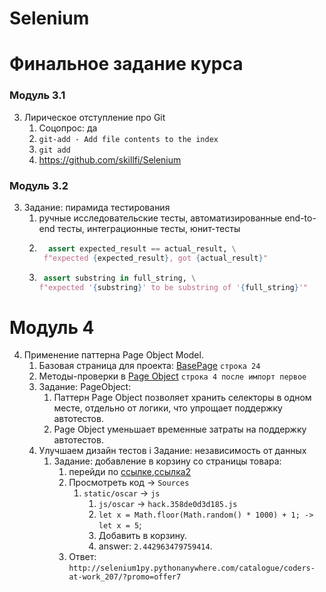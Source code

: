# Selenium

# Финальное задание курса

### Модуль 3.1
3. Лирическое отступление про Git
    1. Соцопрос: да
    2. ```git-add - Add file contents to the index```
    3. ```git add```
    4. https://github.com/skillfi/Selenium

### Модуль 3.2
3. Задание: пирамида тестирования
    1. ручные исследовательские тесты, автоматизированные end-to-end тесты, интеграционные тесты, юнит-тесты
    2. ```python def test_input_text(expected_result, actual_result):
         assert expected_result == actual_result, \
        f"expected {expected_result}, got {actual_result}" 
    3. ```python def test_substring(full_string, substring):
        assert substring in full_string, \
       f"expected '{substring}' to be substring of '{full_string}'" 

# Модуль 4
4. Применение паттерна Page Object Model.
    1. Базовая страница для проекта: [BasePage](https://github.com/skillfi/Selenium/blob/main/pages/base_page.py#L24) ```строка 24```
    2. Методы-проверки в [Page Object](https://github.com/skillfi/Selenium/blob/main/pages/base_page.py#L4#2) ```строка 4 после импорт первое```
    3. Задание: PageObject:
        1. Паттерн Page Object позволяет хранить селекторы в одном месте, отдельно от логики, что упрощает поддержку автотестов.
        2. Page Object уменьшает временные затраты на поддержку автотестов.
    4. Улучшаем дизайн тестов i Задание: независимость от данных
        1. Задание: добавление в корзину со страницы товара:
            1. перейди по [ссылке](http://selenium1py.pythonanywhere.com/ru/catalogue/the-shellcoders-handbook_209/?promo=newYear),[ссылка2](http://selenium1py.pythonanywhere.com/catalogue/coders-at-work_207/?promo=newYear2019)
            2. Просмотреть код -> ```Sources```
                1. ```static/oscar``` -> ```js```
                    1. ```js/oscar``` -> ```hack.358de0d3d185.js```
                    2. ```let x = Math.floor(Math.random() * 1000) + 1; -> let x = 5```;
                    3. Добавить в корзину.
                    4. answer: ```2.442963479759414```.
            3. Ответ: ```http://selenium1py.pythonanywhere.com/catalogue/coders-at-work_207/?promo=offer7```